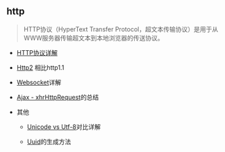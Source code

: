 ## http

> HTTP协议（HyperText Transfer Protocol，超文本传输协议）是用于从WWW服务器传输超文本到本地浏览器的传送协议。

* [HTTP协议详解](httpProtocol)

* [Http2](http2) 相比http1.1

* [Websocket](websocket)详解

* [Ajax - xhrHttpRequest](ajax)的总结

* 其他

    - [Unicode vs Utf-8](unicode)对比详解

    - [Uuid](uuid)的生成方法